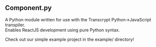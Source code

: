 ## Component.py

A Python module written for use with the Transcrypt Python->JavaScript transpiler.  
Enables ReactJS development using pure Python syntax.  

Check out our simple example project in the example/ directory!
